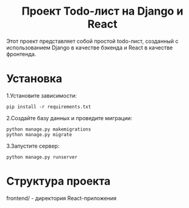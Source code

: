 <h1 align="center">Проект Todo-лист на Django и React</h1>
Этот проект представляет собой простой todo-лист, созданный с использованием Django в качестве бэкенда и React в качестве фронтенда.

<h1>Установка</h1>

1.Установите зависимости:
```
pip install -r requirements.txt
```

2.Создайте базу данных и проведите миграции:
```
python manage.py makemigrations
python manage.py migrate
```

3.Запустите сервер:
```
python manage.py runserver
```

<h1>Структура проекта</h1>

frontend/ - директория React-приложения
